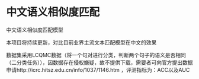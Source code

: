 # 中文语义相似度匹配
中文语义相似度匹配模型

本项目将持续更新，对比目前业界主流文本匹配模型在中文的效果

数据集采用LCQMC数据（将一个句对进行分类，判断两个句子的语义是否相同（二分类任务）），因数据存在侵权嫌疑，故不提供下载，需要者可向官方提出数据申请http://icrc.hitsz.edu.cn/info/1037/1146.htm ，评测指标为：ACC以及AUC
